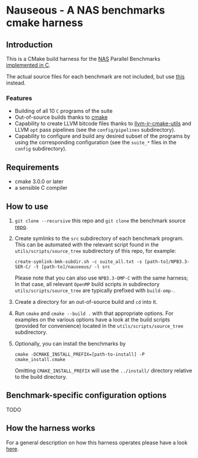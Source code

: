 # Nauseous - A NAS benchmarks cmake harness

## Introduction

This is a CMake build harness for the [NAS][1] Parallel Benchmarks [implemented in C][2].

The actual source files for each benchmark are not included, but use [this][3] instead.


### Features

- Building of all 10 `C` programs of the suite
- Out-of-source builds thanks to [cmake][4]
- Capability to create LLVM bitcode files thanks to [llvm-ir-cmake-utils][5] and LLVM `opt` pass pipelines (see the
  `config/pipelines` subdirectory).
- Capability to configure and build any desired subset of the programs by using the corresponding configuration (see the
  `suite_*` files in the `config` subdirectory).


## Requirements

- cmake 3.0.0 or later
- a sensible C compiler


## How to use

1. `git clone --recursive` this repo and `git clone` the benchmark source [repo][2].
2. Create symlinks to the `src` subdirectory of each benchmark program.
   This can be automated with the relevant script found in the `utils/scripts/source_tree` subdirectory of this repo, 
   for example:

   `create-symlink-bmk-subdir.sh -c suite_all.txt -s [path-to]/NPB3.3-SER-C/ -t [path-to]/nauseous/ -l src`

   Please note that you can also use `NPB3.3-OMP-C` with the same harness; In that case, all relevant `OpenMP` build 
   scripts in subdirectory `utils/scripts/source_tree` are typically prefixed with `build-omp-`.

3. Create a directory for an out-of-source build and `cd` into it.
4. Run `cmake` and `cmake --build .` with that appropriate options.
   For examples on the various options have a look at the build scripts (provided for convenience) located in the
   `utils/scripts/source_tree` subdirectory.
5. Optionally, you can install the benchmarks by

   `cmake -DCMAKE_INSTALL_PREFIX=[path-to-install] -P cmake_install.cmake`

   Omitting `CMAKE_INSTALL_PREFIX` will use the `../install/` directory relative to the build directory.

## Benchmark-specific configuration options

TODO

## How the harness works

For a general description on how this harness operates please have a look [here][6].


[1]: www.nas.nasa.gov/publications/npb.html
[2]: http://aces.snu.ac.kr/software/snu-npb/
[3]: https://github.com/compor/SNU_NPB
[4]: https://cmake.org
[5]: https://github.com/compor/llvm-ir-cmake-utils
[6]: doc/harness.md

